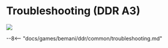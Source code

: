 # Troubleshooting (DDR A3)
<img class="header-logo" src="/img/bemani/ddr/a3/logo.png">

--8<-- "docs/games/bemani/ddr/common/troubleshooting.md"
